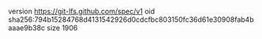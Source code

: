 version https://git-lfs.github.com/spec/v1
oid sha256:794b15284768d4131542926d0cdcfbc803150fc36d61e30908fab4baaae9b38c
size 1906
